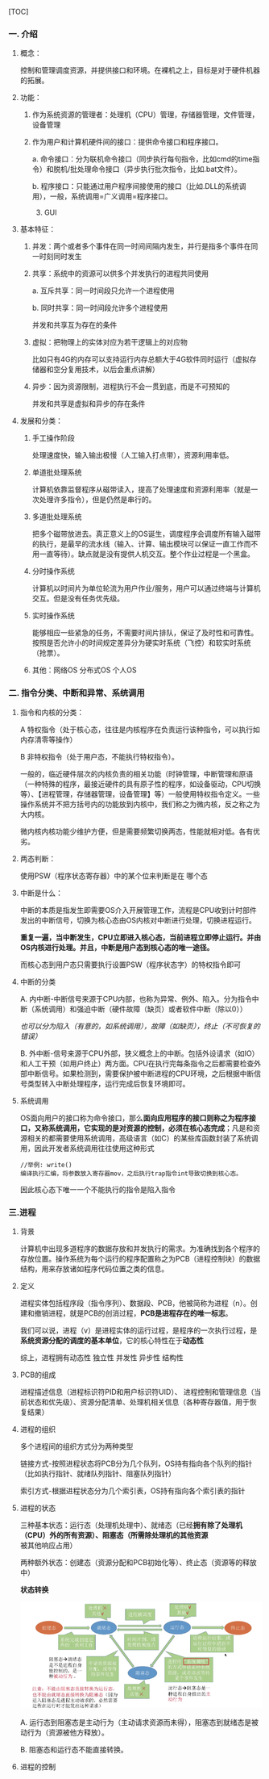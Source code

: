 [TOC]

### 一. 介绍

 1. 概念：

    控制和管理调度资源，并提供接口和环境。在裸机之上，目标是对于硬件机器的拓展。

    

 2. 功能：

     1. 作为系统资源的管理者：处理机（CPU）管理，存储器管理，文件管理，设备管理

     2. 作为用户和计算机硬件间的接口：提供命令接口和程序接口。

        a. 命令接口：分为联机命令接口（同步执行每句指令，比如cmd的time指令）和脱机/批处理命令接口（异步执行批次指令，比如.bat文件）。

        b. 程序接口：只能通过用户程序间接使用的接口（比如.DLL的系统调用），一般，系统调用=广义调用=程序接口。

        3. GUI
        
           

 3. 基本特征：

    1. 并发：两个或者多个事件在同一时间间隔内发生，并行是指多个事件在同一时刻同时发生

    2. 共享：系统中的资源可以供多个并发执行的进程共同使用

       a. 互斥共享：同一时间段只允许一个进程使用

       b. 同时共享：同一时间段允许多个进程使用

       并发和共享互为存在的条件

    3. 虚拟：把物理上的实体对应为若干逻辑上的对应物

       比如只有4G的内存可以支持运行内存总额大于4G软件同时运行（虚拟存储器和空分复用技术，以后会重点讲解）

    4. 异步：因为资源限制，进程执行不会一贯到底，而是不可预知的

       并发和共享是虚拟和异步的存在条件
       
       

 4. 发展和分类：

    1. 手工操作阶段

       处理速度快，输入输出极慢（人工输入打点带），资源利用率低。

    2. 单道批处理系统

       计算机依靠监督程序从磁带读入，提高了处理速度和资源利用率（就是一次处理许多指令），但是仍然是串行的。

    3. 多道批处理系统

       把多个磁带放进去。真正意义上的OS诞生，调度程序会调度所有输入磁带的执行，是最早的流水线（输入、计算、输出模块可以保证一直工作而不用一直等待）。缺点就是没有提供人机交互。整个作业过程是一个黑盒。

    4. 分时操作系统

       计算机以时间片为单位轮流为用户作业/服务，用户可以通过终端与计算机交互。但是没有任务优先级。

    5. 实时操作系统

       能够相应一些紧急的任务，不需要时间片排队，保证了及时性和可靠性。按照是否允许小的时间规定差异分为硬实时系统（飞控）和软实时系统（抢票）。

    6. 其他：网络OS 分布式OS 个人OS
    
       

### 二. 指令分类、中断和异常、系统调用

1. 指令和内核的分类：

   A 特权指令（处于核心态，往往是内核程序在负责运行该种指令，可以执行如内存清零等操作）

   B 非特权指令（处于用户态，不能执行特权指令）。

   一般的，临近硬件层次的内核负责的相关功能（时钟管理，中断管理和原语（一种特殊的程序，最接近硬件的具有原子性的程序，如设备驱动，CPU切换等）、【进程管理，存储器管理，设备管理】等）一般使用特权指令定义。一些操作系统并不把方括号内的功能放到内核中，我们称之为微内核，反之称之为大内核。

   微内核内核功能少维护方便，但是需要频繁切换两态，性能就相对低。各有优劣。

   

2. 两态判断：

   使用PSW（程序状态寄存器）中的某个位来判断是在 哪个态

   

3. 中断是什么：

   中断的本质是指发生即需要OS介入开展管理工作，流程是CPU收到计时部件发出的中断信号，切换为核心态由OS内核对中断进行处理，切换进程运行。

   **重复一遍，当中断发生，CPU立即进入核心态，当前进程立即停止运行。并由OS内核进行处理。并且，中断是用户态到核心态的唯一途径。**

   而核心态到用户态只需要执行设置PSW（程序状态字）的特权指令即可

   

4. 中断的分类

   A. 内中断-中断信号来源于CPU内部，也称为异常、例外、陷入。分为指令中断（系统调用）和强迫中断（硬件故障（缺页）或者软件中断（除以0））

   *也可以分为陷入（有意的，如系统调用），故障（如缺页），终止（不可恢复的错误）*

   B. 外中断-信号来源于CPU外部，狭义概念上的中断。包括外设请求（如IO）和人工干预（如用户终止）两方面。CPU在执行完每条指令之后都需要检查外部中断信号。如果检测到，需要保护被中断进程的CPU环境，之后根据中断信号类型转入中断处理程序，运行完成后恢复环境即可。

   

5. 系统调用

   OS面向用户的接口称为命令接口，那么**面向应用程序的接口则称之为程序接口，又称系统调用，它实现的是对资源的控制，必须在核心态完成**；凡是和资源相关的都需要使用系统调用，高级语言（如C）的某些库函数封装了系统调用，因此开发者系统调用往往使用这种形式

   ```
   //举例: write()
   编译执行汇编，将参数放入寄存器mov，之后执行trap指令int导致切换到核心态。
   ```

   因此核心态下唯一一个不能执行的指令是陷入指令

   

### 三.进程

 1. 背景

    计算机中出现多道程序的数据存放和并发执行的需求。为准确找到各个程序的存放位置。操作系统为每个运行的程序配置称之为PCB（进程控制块）的数据结构，用来存放诸如程序代码位置之类的信息。

    

 2. 定义

    进程实体包括程序段（指令序列）、数据段、PCB，他被简称为进程（n）。创建和撤销进程，就是PCB的创消过程，**PCB是进程存在的唯一标志**。

    我们可以说，进程（v）是进程实体的运行过程，是程序的一次执行过程，是**系统资源分配的调度的基本单位**，它的核心特性在于**动态性**

    综上，进程拥有动态性 独立性 并发性 异步性 结构性

    

 3. PCB的组成

    进程描述信息（进程标识符PID和用户标识符UID）、 进程控制和管理信息（当前状态和优先级）、资源分配清单、处理机相关信息（各种寄存器值，用于恢复结果）

    

 4. 进程的组织

    多个进程间的组织方式分为两种类型

    链接方式-按照进程状态将PCB分为几个队列，OS持有指向各个队列的指针（比如执行指针、就绪队列指针、阻塞队列指针）

    索引方式-根据进程状态分为几个索引表，OS持有指向各个索引表的指针

    

 5. 进程的状态

    三种基本状态：运行态（处理机处理中）、就绪态（已经**拥有除了处理机（CPU）**外的所有资源）、阻塞态（所**需除处理机的其他资源**被其他响应占用）

    两种额外状态：创建态（资源分配和PCB初始化等）、终止态（资源等的释放中）

    **状态转换**

    ![三态](./img/三态.png)

    A. 运行态到阻塞态是主动行为（主动请求资源而未得），阻塞态到就绪态是被动行为（资源被他方释放）。

    B. 阻塞态和运行态不能直接转换。

    

 6. 进程的控制

    





